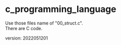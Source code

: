 # c_programming_language  

Use those files name of "00_struct.c".   
There are C code.



version: 2022051201

